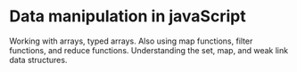 <h1>Data manipulation in javaScript</h1>
Working with arrays, typed arrays. Also using map functions, filter functions, and reduce functions. Understanding the set, map, and weak link data structures.